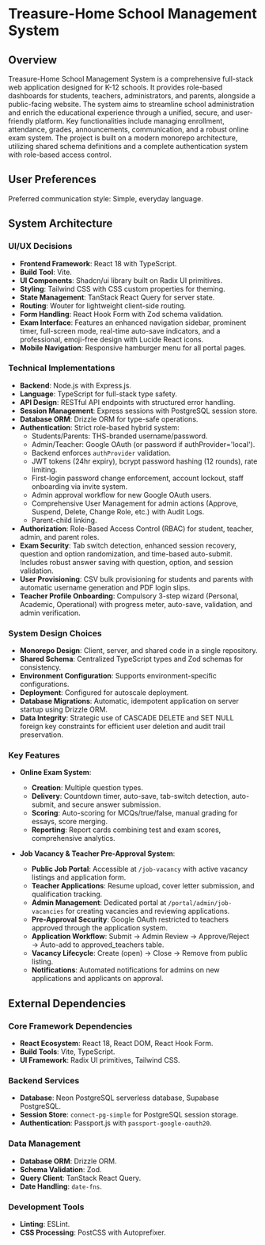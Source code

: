 # Treasure-Home School Management System

## Overview
Treasure-Home School Management System is a comprehensive full-stack web application designed for K-12 schools. It provides role-based dashboards for students, teachers, administrators, and parents, alongside a public-facing website. The system aims to streamline school administration and enrich the educational experience through a unified, secure, and user-friendly platform. Key functionalities include managing enrollment, attendance, grades, announcements, communication, and a robust online exam system. The project is built on a modern monorepo architecture, utilizing shared schema definitions and a complete authentication system with role-based access control.

## User Preferences
Preferred communication style: Simple, everyday language.

## System Architecture

### UI/UX Decisions
- **Frontend Framework**: React 18 with TypeScript.
- **Build Tool**: Vite.
- **UI Components**: Shadcn/ui library built on Radix UI primitives.
- **Styling**: Tailwind CSS with CSS custom properties for theming.
- **State Management**: TanStack React Query for server state.
- **Routing**: Wouter for lightweight client-side routing.
- **Form Handling**: React Hook Form with Zod schema validation.
- **Exam Interface**: Features an enhanced navigation sidebar, prominent timer, full-screen mode, real-time auto-save indicators, and a professional, emoji-free design with Lucide React icons.
- **Mobile Navigation**: Responsive hamburger menu for all portal pages.

### Technical Implementations
- **Backend**: Node.js with Express.js.
- **Language**: TypeScript for full-stack type safety.
- **API Design**: RESTful API endpoints with structured error handling.
- **Session Management**: Express sessions with PostgreSQL session store.
- **Database ORM**: Drizzle ORM for type-safe operations.
- **Authentication**: Strict role-based hybrid system:
    - Students/Parents: THS-branded username/password.
    - Admin/Teacher: Google OAuth (or password if authProvider='local').
    - Backend enforces `authProvider` validation.
    - JWT tokens (24hr expiry), bcrypt password hashing (12 rounds), rate limiting.
    - First-login password change enforcement, account lockout, staff onboarding via invite system.
    - Admin approval workflow for new Google OAuth users.
    - Comprehensive User Management for admin actions (Approve, Suspend, Delete, Change Role, etc.) with Audit Logs.
    - Parent-child linking.
- **Authorization**: Role-Based Access Control (RBAC) for student, teacher, admin, and parent roles.
- **Exam Security**: Tab switch detection, enhanced session recovery, question and option randomization, and time-based auto-submit. Includes robust answer saving with question, option, and session validation.
- **User Provisioning**: CSV bulk provisioning for students and parents with automatic username generation and PDF login slips.
- **Teacher Profile Onboarding**: Compulsory 3-step wizard (Personal, Academic, Operational) with progress meter, auto-save, validation, and admin verification.

### System Design Choices
- **Monorepo Design**: Client, server, and shared code in a single repository.
- **Shared Schema**: Centralized TypeScript types and Zod schemas for consistency.
- **Environment Configuration**: Supports environment-specific configurations.
- **Deployment**: Configured for autoscale deployment.
- **Database Migrations**: Automatic, idempotent application on server startup using Drizzle ORM.
- **Data Integrity**: Strategic use of CASCADE DELETE and SET NULL foreign key constraints for efficient user deletion and audit trail preservation.

### Key Features
- **Online Exam System**:
    - **Creation**: Multiple question types.
    - **Delivery**: Countdown timer, auto-save, tab-switch detection, auto-submit, and secure answer submission.
    - **Scoring**: Auto-scoring for MCQs/true/false, manual grading for essays, score merging.
    - **Reporting**: Report cards combining test and exam scores, comprehensive analytics.

- **Job Vacancy & Teacher Pre-Approval System**:
    - **Public Job Portal**: Accessible at `/job-vacancy` with active vacancy listings and application form.
    - **Teacher Applications**: Resume upload, cover letter submission, and qualification tracking.
    - **Admin Management**: Dedicated portal at `/portal/admin/job-vacancies` for creating vacancies and reviewing applications.
    - **Pre-Approval Security**: Google OAuth restricted to teachers approved through the application system.
    - **Application Workflow**: Submit → Admin Review → Approve/Reject → Auto-add to approved_teachers table.
    - **Vacancy Lifecycle**: Create (open) → Close → Remove from public listing.
    - **Notifications**: Automated notifications for admins on new applications and applicants on approval.

## External Dependencies

### Core Framework Dependencies
- **React Ecosystem**: React 18, React DOM, React Hook Form.
- **Build Tools**: Vite, TypeScript.
- **UI Framework**: Radix UI primitives, Tailwind CSS.

### Backend Services
- **Database**: Neon PostgreSQL serverless database, Supabase PostgreSQL.
- **Session Store**: `connect-pg-simple` for PostgreSQL session storage.
- **Authentication**: Passport.js with `passport-google-oauth20`.

### Data Management
- **Database ORM**: Drizzle ORM.
- **Schema Validation**: Zod.
- **Query Client**: TanStack React Query.
- **Date Handling**: `date-fns`.

### Development Tools
- **Linting**: ESLint.
- **CSS Processing**: PostCSS with Autoprefixer.
